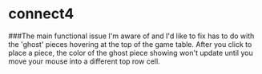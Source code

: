 # connect4

###The main functional issue I'm aware of and I'd like to fix has to do with the 'ghost' pieces hovering at the top of the game table.  After you click to place a piece, the color of the ghost piece showing won't update until you move your mouse into a different top row cell.
